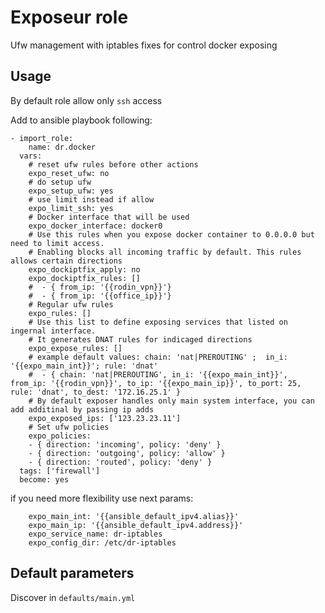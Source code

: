 # Exposeur role

Ufw management with iptables fixes for control docker exposing 

## Usage

By default role allow only `ssh` access

Add to ansible playbook following:

    - import_role:
        name: dr.docker
      vars:
        # reset ufw rules before other actions
        expo_reset_ufw: no
        # do setup ufw
        expo_setup_ufw: yes
        # use limit instead if allow
        expo_limit_ssh: yes
        # Docker interface that will be used
        expo_docker_interface: docker0
        # Use this rules when you expose docker container to 0.0.0.0 but need to limit access.
        # Enabling blocks all incoming traffic by default. This rules allows certain directions
        expo_dockiptfix_apply: no
        expo_dockiptfix_rules: []
        #  - { from_ip: '{{rodin_vpn}}'}
        #  - { from_ip: '{{office_ip}}'}
        # Regular ufw rules
        expo_rules: []
        # Use this list to define exposing services that listed on ingernal interface.
        # It generates DNAT rules for indicaged directions
        expo_expose_rules: []
        # example default values: chain: 'nat|PREROUTING' ;  in_i: '{{expo_main_int}}'; rule: 'dnat'
        #  - { chain: 'nat|PREROUTING', in_i: '{{expo_main_int}}', from_ip: '{{rodin_vpn}}', to_ip: '{{expo_main_ip}}', to_port: 25, rule: 'dnat', to_dest: '172.16.25.1' }
        # By default exposer handles only main system interface, you can add additinal by passing ip adds
        expo_exposed_ips: ['123.23.23.11']
        # Set ufw policies
        expo_policies:
        - { direction: 'incoming', policy: 'deny' }
        - { direction: 'outgoing', policy: 'allow' }
        - { direction: 'routed', policy: 'deny' }
      tags: ['firewall']
      become: yes

if you need more flexibility use next params:

        expo_main_int: '{{ansible_default_ipv4.alias}}'
        expo_main_ip: '{{ansible_default_ipv4.address}}'
        expo_service_name: dr-iptables
        expo_config_dir: /etc/dr-iptables


## Default parameters

Discover in `defaults/main.yml`
